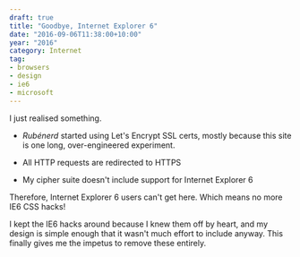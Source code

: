```yaml
---
draft: true
title: "Goodbye, Internet Explorer 6"
date: "2016-09-06T11:38:00+10:00"
year: "2016"
category: Internet
tag:
- browsers
- design
- ie6
- microsoft
---
```

I just realised something.

* *Rubénerd* started using Let's Encrypt SSL certs, mostly because this site is one long, over-engineered experiment.

* All HTTP requests are redirected to HTTPS

* My cipher suite doesn't include support for Internet Explorer 6

Therefore, Internet Explorer 6 users can't get here. Which means no more IE6 CSS hacks!

I kept the IE6 hacks around because I knew them off by heart, and my design is simple enough that it wasn't much effort to include anyway. This finally gives me the impetus to remove these entirely.

